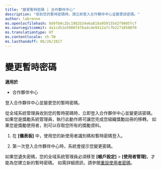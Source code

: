 ```yaml
---
title: "變更暫時密碼 | 合作夥伴中心"
description: "收到您的暫時密碼時，請立即登入合作夥伴中心並變更該密碼。"
author: labrenne
ms.openlocfilehash: 8d9fb0c2bc1982b34e6a818a95915542f9005fcf
ms.sourcegitcommit: 4a1cd51e5986f47badcde9412a7c7b22718500f0
ms.translationtype: HT
ms.contentlocale: zh-TW
ms.lasthandoff: 06/26/2017
---
```

# <a name="change-your-temporary-password"></a>變更暫時密碼

**適用於**

-  合作夥伴中心

登入合作夥伴中心並變更您的暫時密碼。

從全域系統管理員收到您的暫時密碼時，立即登入合作夥伴中心並變更該密碼。 如果您是獎勵系統管理員，執行此動作將可讓您完成您組織獎勵註冊的移轉。 如果您是獎勵使用者，則可以存取您所有的獎勵資料。

1.  在 **\[儀表板\]** 中，使用您的新使用者識別碼和暫時密碼登入。

2.  第一次登入合作夥伴中心時，系統會提示您變更密碼。

如果您遺失密碼，您的全域系統管理員必須移至 **\[帳戶設定\]** > **\[使用者管理\]**，才能為您建立新的暫時密碼。
如需詳細資訊，請參閱[重設使用者密碼](reset-a-user-password.md)。


 

 



